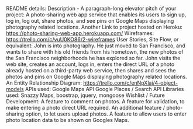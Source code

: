 README details:
Description - A paragraph-long elevator pitch of your project:
A photo-sharing web app service that enables its users to sign up, log in, log out, share photos, and see pins on Google Maps displaying photography related locations.
Another Link to project hosted on Heroku:
https://photo-sharing-web-app.herokuapp.com/
Wireframes:
https://trello.com/c/vuU0KO86/2-wireframes
User Stories, Site Flow, or equivalent:
John is into photography. He just moved to San Francisco, and wants to share with his old friends from his hometown, the new photos of the San Francisco neighborhoods he has explored so far. John visits the web site, creates an account, logs in, enters the direct URL of a photo already hosted on a third-party web service, then shares and sees the photos and pins on Google Maps displaying photography related locations.
An Entity Relationship Diagram:
https://trello.com/c/enNpXlaj/4-object-models
APIs used:
Google Maps API
Google Places / Search API
Libraries used:
Snazzy Maps, boostrap, jquery, mongoose
Wishlist / Future Development:
A feature to comment on photos.
A feature for validation, to make entering a photo direct URL required.
An additional feature / photo-sharing option, to let users upload photos.
A feature to allow users to enter photo location data to be shown on Googles Maps.